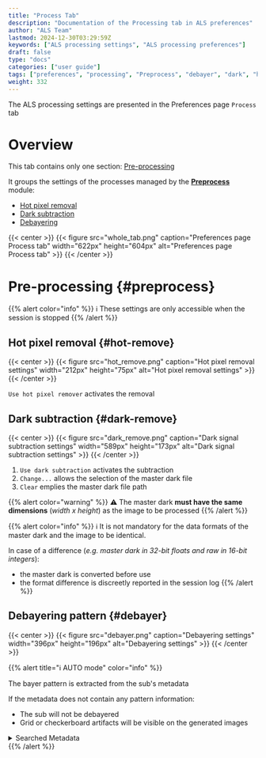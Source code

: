 ```yaml
---
title: "Process Tab"
description: "Documentation of the Processing tab in ALS preferences"
author: "ALS Team"
lastmod: 2024-12-30T03:29:59Z
keywords: ["ALS processing settings", "ALS processing preferences"]
draft: false
type: "docs"
categories: ["user guide"]
tags: ["preferences", "processing", "Preprocess", "debayer", "dark", "hot pixels"]
weight: 332
---
```


The ALS processing settings are presented in the Preferences page `Process` tab

<div class="row">
<div class="col-md-6">

# Overview

This tab contains only one section: [Pre-processing](#preprocess)

It groups the settings of the processes managed by the [**Preprocess**](../../modules/preprocess/) module:
- [Hot pixel removal](#hot-remove)
- [Dark subtraction](#dark-remove)
- [Debayering](#debayer)

</div>
<div class="col-md-6 d-flex align-items-center justify-content-center">
{{< center >}}
{{< figure src="whole_tab.png"
caption="Preferences page Process tab"
width="622px"
height="604px"
alt="Preferences page Process tab" >}}
{{< /center >}}

</div>
</div>

# Pre-processing {#preprocess}

{{% alert color="info" %}}
ℹ️ These settings are only accessible when the session is stopped
{{% /alert %}}

## Hot pixel removal {#hot-remove}

{{< center >}}
{{< figure src="hot_remove.png"
caption="Hot pixel removal settings"
width="212px"
height="75px"
alt="Hot pixel removal settings" >}}
{{< /center >}}

`Use hot pixel remover` activates the removal

## Dark subtraction {#dark-remove}

{{< center >}}
{{< figure src="dark_remove.png"
caption="Dark signal subtraction settings"
width="589px"
height="173px"
alt="Dark signal subtraction settings" >}}
{{< /center >}}

1. `Use dark subtraction` activates the subtraction
2. `Change...` allows the selection of the master dark file 
3. `Clear` emplies the master dark file path

{{% alert color="warning" %}}
⚠️ The master dark **must have the same dimensions** (_width x height_) as the image to be processed
{{% /alert %}}

{{% alert color="info" %}}
ℹ️ It is not mandatory for the data formats of the master dark and the image to be identical.

  In case of a difference (_e.g. master dark in 32-bit floats and raw in 16-bit integers_):
  - the master dark is converted before use
  - the format difference is discreetly reported in the session log
{{% /alert %}}

## Debayering pattern {#debayer}

{{< center >}}
{{< figure src="debayer.png"
caption="Debayering settings"
width="396px"
height="196px"
alt="Debayering settings" >}}
{{< /center >}}

{{% alert title="ℹ️ AUTO mode" color="info" %}}

The bayer pattern is extracted from the sub's metadata

If the metadata does not contain any pattern information:
  - The sub will not be debayered
  - Grid or checkerboard artifacts will be visible on the generated images

<details>
<summary>Searched Metadata</summary>

- FITS image: **BAYERPAT** FITS header
- Raw image: standard Exif header
</details>
{{% /alert %}}
